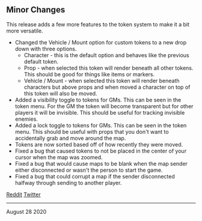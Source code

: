 ## Minor Changes

This release adds a few more features to the token system to make it a bit more versatile.

- Changed the Vehicle / Mount option for custom tokens to a new drop down with three options.
  - Character - this is the default option and behaves like the previous default token.
  - Prop - when selected this token will render beneath all other tokens. This should be good for things like items or markers.
  - Vehicle / Mount - when selected this token will render beneath characters but above props and when moved a character on top of this token will also be moved.
- Added a visibility toggle to tokens for GMs. This can be seen in the token menu. For the GM the token will become transparent but for other players it will be invisible. This should be useful for tracking invisible enemies.
- Added a lock toggle to tokens for GMs. This can be seen in the token menu. This should be useful with props that you don't want to accidentally grab and move around the map.
- Tokens are now sorted based off of how recently they were moved.
- Fixed a bug that caused tokens to not be placed in the center of your cursor when the map was zoomed.
- Fixed a bug that would cause maps to be blank when the map sender either disconnected or wasn't the person to start the game.
- Fixed a bug that could corrupt a map if the sender disconnected halfway through sending to another player.

[Reddit]()
[Twitter]()

---

August 28 2020
